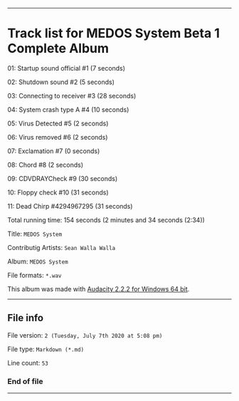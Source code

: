 
***

# Track list for MEDOS System Beta 1 Complete Album

01: Startup sound official #1 (7 seconds)

02: Shutdown sound #2 (5 seconds)

03: Connecting to receiver #3 (28 seconds)

04: System crash type A #4 (10 seconds)

05: Virus Detected #5 (2 seconds)

06: Virus removed #6 (2 seconds)

07: Exclamation #7 (0 seconds)

08: Chord #8 (2 seconds)

09: CDVDRAYCheck #9 (30 seconds)

10: Floppy check #10 (31 seconds)

11: Dead Chirp #4294967295 (31 seconds)

Total running time: 154 seconds (2 minutes and 34 seconds (2:34))

Title: `MEDOS System`

Contributig Artists: `Sean Walla Walla`

Album: `MEDOS System`

File formats: `*.wav`

This album was made with [Audacity 2.2.2 for Windows 64 bit](https://wiki.audacityteam.org/wiki/Release_Notes_2.2.2/).

***

## File info

File version: `2 (Tuesday, July 7th 2020 at 5:08 pm)`

File type: `Markdown (*.md)`

Line count: `53`

### End of file

***
